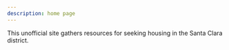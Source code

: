 ```yaml
---
description: home page
---
```


This unofficial site gathers resources for seeking housing in the Santa Clara district.

